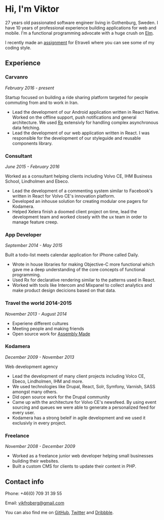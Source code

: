 # Hi, I'm Viktor
27 years old passionated software engineer living in Gothenburg, Sweden.
I have 10 years of professional experience building applications for web
and mobile. I'm a functional programming advocate with a huge crush on [Elm](http://elm-lang.org).

I recently made an [assignment](https://github.com/vikfroberg/etraveli) for Etraveli where you can see some of my
coding style.

## Experience

### Carvanro
*February 2016 - present*

Startup focused on building a ride sharing platform targeted for people
commuting from and to work in Iran.

- Lead the development of our Android application written in React Native. Worked on the offline support, push notifications and general architecture. We used [Rx](https://github.com/reactivex/rxjs) extensivly for handling complex asynchronous data fetching.
- Lead the development of our web application written in React. I was responsible for the development of our styleguide and reusable components library.

### Consultant
*June 2015 - February 2016*

Worked as a consultant helping clients including Volvo CE,
IHM Business School, Lindholmen and Ebeco.

- Lead the development of a commenting system similar to Facebook's written
in React for Volvo CE's innovation platform.
- Developed an inhouse solution for creating modular one pagers for Kodamera.
- Helped Xelera finish a doomed client project on time, lead the development
team and worked closely with the ux team in order to manage feature creep.

### App Developer
*September 2014 - May 2015*

Built a todo-list meets calendar application for iPhone called Daily.

- Wrote in house libraries for making Objective-C more functional which gave me a deep understanding of the core concepts of functional programming.
- Used Rx for declarative rendering similar to the patterns used in React.
- Worked with tools like Intercom and Mixpanel to collect analytics and make product design decicions based on that data.

### Travel the world 2014-2015
*November 2013 - August 2014*

- Experiene different cultures
- Meeting people and making friends
- Open source work for [Assembly Made](https://assemblymade.com)

### Kodamera
*December 2009 - November 2013*

Web development agency

- Lead the development of many client projects including Volco CE, Ebeco, Lindholmen, IHM and more.
- We used technologies like Drupal, React, Solr, Symfony, Varnish, SASS amongst many others.
- Did open source work for the Drupal community
- Came up with the architecture for Volvo CE's newsfeed. By using event sourcing and queues we were able to generate a personalized feed for every user.
- Kodamera has a strong beleif in agile development and we used it exclusivly in every project.

### Freelance
*November 2008 - December 2009*

- Worked as a freelance junior web developer helping small businesses building their websites.
- Built a custom CMS for clients to update their content in PHP.


## Contact info
Phone: +46(0) 709 31 39 55

Email: vikfroberg@gmail.com

You can also find me on [GitHub](https://github.com/vikfroberg), [Twitter](https://twitter.com) and [Dribbble](https://dribbble.com/vikfroberg).
